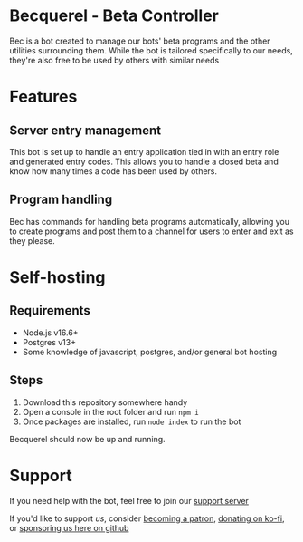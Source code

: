 # Becquerel - Beta Controller
Bec is a bot created to manage our bots' beta programs and the other utilities surrounding them. While the bot is tailored specifically to our needs, they're also free to be used by others with similar needs

# Features
## Server entry management
This bot is set up to handle an entry application tied in with an entry role and generated entry codes. This allows you to handle a closed beta and know how many times a code has been used by others.

## Program handling
Bec has commands for handling beta programs automatically, allowing you to create programs and post them to a channel for users to enter and exit as they please.

# Self-hosting
## Requirements
- Node.js v16.6+
- Postgres v13+
- Some knowledge of javascript, postgres, and/or general bot hosting

## Steps
1. Download this repository somewhere handy
2. Open a console in the root folder and run `npm i`
3. Once packages are installed, run `node index` to run the bot

Becquerel should now be up and running.

# Support
If you need help with the bot, feel free to join our [support server](https://discord.gg/EvDmXGt)

If you'd like to support *us*, consider [becoming a patron](https://patreon.com/greysdawn), [donating on ko-fi](https://ko-fi.com/greysdawn), or [sponsoring us here on github](https://github.com/sponsors/greysdawn)